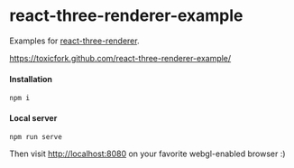 react-three-renderer-example
============================

Examples for [react-three-renderer](https://github.com/toxicFork/react-three-renderer).

https://toxicfork.github.com/react-three-renderer-example/

#### Installation
``
npm i
``
#### Local server
``
npm run serve
``

Then visit [http://localhost:8080](http://localhost:8080) on your favorite webgl-enabled browser :)
